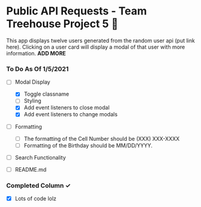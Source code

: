 # Public API Requests - Team Treehouse Project 5 🦄

This app displays twelve users generated from the random user api (put link here). Clicking on a user card will display a modal of that user with more information. **ADD MORE**

### To Do As Of 1/5/2021

- [ ] Modal Display

  - [x] Toggle classname
  - [ ] Styling
  - [x] Add event listeners to close modal
  - [x] Add event listeners to change modals

- [ ] Formatting

  - [ ] The formatting of the Cell Number should be (XXX) XXX-XXXX
  - [ ] Formatting of the Birthday should be MM/DD/YYYY.

- [ ] Search Functionality

- [ ] README.md

### Completed Column ✓

- [x] Lots of code lolz
